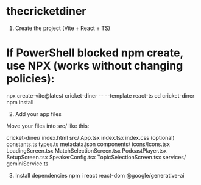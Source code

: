 # thecricketdiner
1) Create the project (Vite + React + TS)
# If PowerShell blocked npm create, use NPX (works without changing policies):
npx create-vite@latest cricket-diner -- --template react-ts
cd cricket-diner
npm install

2) Add your app files

Move your files into src/ like this:

cricket-diner/
  index.html
  src/
    App.tsx
    index.tsx
    index.css          (optional)
    constants.ts
    types.ts
    metadata.json
    components/
      icons/Icons.tsx
      LoadingScreen.tsx
      MatchSelectionScreen.tsx
      PodcastPlayer.tsx
      SetupScreen.tsx
      SpeakerConfig.tsx
      TopicSelectionScreen.tsx
    services/
      geminiService.ts

3) Install dependencies
npm i react react-dom @google/generative-ai
